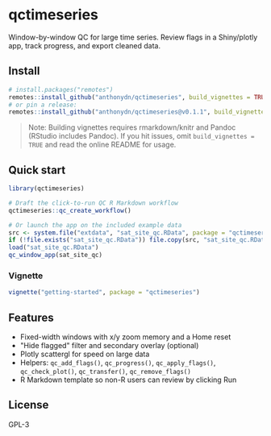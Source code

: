# qctimeseries

Window-by-window QC for large time series. Review flags in a Shiny/plotly app, track progress, and export cleaned data.

## Install

```r
# install.packages("remotes")
remotes::install_github("anthonydn/qctimeseries", build_vignettes = TRUE)
# or pin a release:
remotes::install_github("anthonydn/qctimeseries@v0.1.1", build_vignettes = TRUE)
```

> Note: Building vignettes requires rmarkdown/knitr and Pandoc (RStudio includes Pandoc). If you hit issues, omit `build_vignettes = TRUE` and read the online README for usage.

## Quick start

```r
library(qctimeseries)

# Draft the click-to-run QC R Markdown workflow
qctimeseries::qc_create_workflow()

# Or launch the app on the included example data
src <- system.file("extdata", "sat_site_qc.RData", package = "qctimeseries")
if (!file.exists("sat_site_qc.RData")) file.copy(src, "sat_site_qc.RData")
load("sat_site_qc.RData")
qc_window_app(sat_site_qc)
```

### Vignette

```r
vignette("getting-started", package = "qctimeseries")
```

## Features

* Fixed-width windows with x/y zoom memory and a Home reset
* "Hide flagged" filter and secondary overlay (optional)
* Plotly scattergl for speed on large data
* Helpers: `qc_add_flags()`, `qc_progress()`, `qc_apply_flags()`, `qc_check_plot()`, `qc_transfer()`, `qc_remove_flags()`
* R Markdown template so non-R users can review by clicking Run

## License

GPL-3
